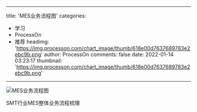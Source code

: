 
---
title: 'MES业务流程图'
categories: 
 - 学习
 - ProcessOn
 - 推荐
headimg: 'https://img.processon.com/chart_image/thumb/618e00d7637689783e2ebc9b.png'
author: ProcessOn
comments: false
date: 2022-01-14 03:23:17
thumbnail: 'https://img.processon.com/chart_image/thumb/618e00d7637689783e2ebc9b.png'
---

<div>   
<img class="thumb" alt="MES业务流程图" src="https://img.processon.com/chart_image/thumb/618e00d7637689783e2ebc9b.png" referrerpolicy="no-referrer">
<p>SMT行业MES整体业务流程梳理</p>  
</div>
            